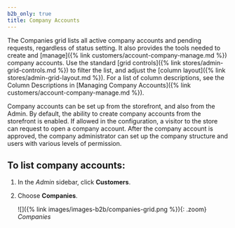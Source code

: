 ```yaml
---
b2b_only: true
title: Company Accounts
---
```


The Companies grid lists all active company accounts and pending requests, regardless of status setting. It also provides the tools needed to create and [manage]({% link customers/account-company-manage.md %}) company accounts. Use the standard [grid controls]({% link stores/admin-grid-controls.md %}) to filter the list, and adjust the [column layout]({% link stores/admin-grid-layout.md %}). For a list of column descriptions, see the Column Descriptions in [Managing Company Accounts]({% link customers/account-company-manage.md %}).

Company accounts can be set up from the storefront, and also from the Admin. By default, the ability to create company accounts from the storefront is enabled. If allowed in the configuration, a visitor to the store can request to open a company account. After the company account is approved, the company administrator can set up the company structure and users with various levels of permission.

## To list company accounts:

1. In the _Admin_ sidebar, click **Customers**.

1. Choose **Companies**.

    ![]({% link images/images-b2b/companies-grid.png %}){: .zoom}
    _Companies_
